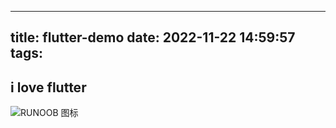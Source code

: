 
---
title: flutter-demo
date: 2022-11-22 14:59:57
tags:
---

## i love flutter 

![RUNOOB 图标](http://static.runoob.com/images/runoob-logo.png)


